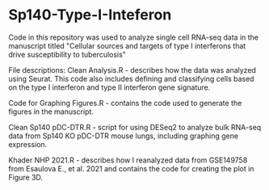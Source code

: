 # Sp140-Type-I-Inteferon
Code in this repository was used to analyze single cell RNA-seq data in the manuscript titled "Cellular sources and targets of type I interferons that drive susceptibility to tuberculosis"

File descriptions:
Clean Analysis.R - describes how the data was analyzed using Seurat. This code also includes defining and classifying cells based on the type I interferon and type II interferon gene signature.

Code for Graphing Figures.R - contains the code used to generate the figures in the manuscript.

Clean Sp140 pDC-DTR.R - script for using DESeq2 to analyze bulk RNA-seq data from Sp140 KO pDC-DTR mouse lungs, including graphing gene expression.  

Khader NHP 2021.R - describes how I reanalyzed data from GSE149758 from Esaulova E., et al. 2021 and contains the code for creating the plot in Figure 3D.
